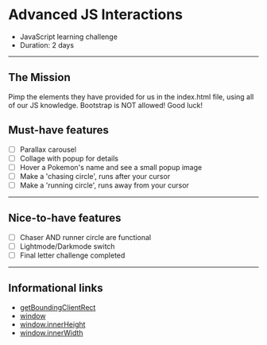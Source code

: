 # Advanced JS Interactions
- JavaScript learning challenge
- Duration: 2 days

****

## The Mission
Pimp the elements they have provided for us in the index.html file, using all of our JS knowledge.
Bootstrap is NOT allowed! Good luck!

## Must-have features
- [ ] Parallax carousel
- [ ] Collage with popup for details
- [ ] Hover a Pokemon's name and see a small popup image
- [ ] Make a 'chasing circle', runs after your cursor
- [ ] Make a 'running circle', runs away from your cursor

****

## Nice-to-have features
- [ ] Chaser AND runner circle are functional
- [ ] Lightmode/Darkmode switch
- [ ] Final letter challenge completed

****
## Informational links
- [getBoundingClientRect](https://developer.mozilla.org/en-US/docs/Web/API/Element/getBoundingClientRect)
- [window](https://developer.mozilla.org/en-US/docs/Web/API/Window)
- [window.innerHeight](https://developer.mozilla.org/en-US/docs/Web/API/Window/innerHeight)
- [window.innerWidth](https://developer.mozilla.org/en-US/docs/Web/API/Window/innerWidth)
